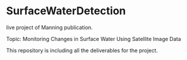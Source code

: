 # SurfaceWaterDetection
live project of Manning publication. 


Topic: Monitoring Changes in Surface Water Using Satellite Image Data
<p> This repository is including all the deliverables for the project. </p>
